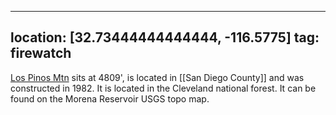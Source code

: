 
---
location: [32.73444444444444, -116.5775]
tag: firewatch
---

[Los Pinos Mtn](http://www.peakbagging.com/CALookoutPhotos/LosPinos.html) sits at 4809', is located in [[San Diego County]] and was constructed in 1982. It is located in the Cleveland national forest. It can be found on the Morena Reservoir USGS topo map.

